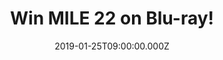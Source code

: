 ---
campaign-uuid: "c-afdf24b6-4972-4e55-bd4a-997f05277598"
type: "Extra"
category: "Entertainment"
date: "2019-01-25T09:00:00.000Z"
end-date: "2019-02-25T23:59:00.000Z"
disable-form: false
is_promoted: false
has_entry_page: true
title: "Win MILE 22 on Blu-ray!"
competition-description: "<p>Calling all Mark Wahlberg and John Malkovich fans! We\
  \ have a copy of  the amazing thriller MILE 22 up for grabs!</p>\r\n<p>Out on Blu-ray™\
  \ & DVD on January 28,\_MILE 22 stars Mark Wahlberg as James Silva,\_an elite CIA\
  \ operative who is aided by a top-secret tactical command unit as they are tasked\
  \ with smuggling a mysterious police officer carrying highly classified information\
  \ out of South East Asia…</p>\r\n<p>...want to know what’s next? Click below for\
  \ a chance to win!</p>"
hero-header: "Win MILE 22 on Blu-ray!"
bottom-content: "Lorem ipsum dolor sit amet, consectetur adipiscing elit. Cras quam nulla, tincidunt vel purus vitae, ultricies eleifend mauris. Praesent pellentesque quam ac sapien sollicitudin, a venenatis nunc tincidunt. Quisque vestibulum consequat tortor, quis dapibus elit ullamcorper ullamcorper. Praesent venenatis, leo eu dignissim hendrerit, est est volutpat dolor, sit amet aliquam ligula dui nec ligula."
terms-confirmation: "N/A"
banner-img: "https://assets.expresslyapp.com/asset-7879935f-b34d-4d9c-8ea7-93d8f24d0b5b.jpg"
logo-left-href: "aaa.nme.com"
logo-left-image: "https://assets.expresslyapp.com/asset-fa07dd55-6f59-4ee2-b734-467e67bafaa7.jpg"
logo-left-title: "NME AAA"
bg-image-hero: "https://assets.expresslyapp.com/asset-c1c3bdd4-0ad9-4066-82fb-ad646dfb6077.jpg"
bg-image-first: "https://assets.expresslyapp.com/asset-9e09f3ec-c9ac-4719-b4bc-154d38bb4403.jpg"
bg-image-second: "https://assets.expresslyapp.com/asset-037592db-54ad-4597-bdbc-01391972bd9b.jpg"
section1-content: "\_<p>In a visceral modern thriller from the director of Lone Survivor,\
  \ Mark Wahlberg stars as James Silva, an operative of the CIA's most highly-prized\
  \ and least-understood unit. Aided by a top-secret tactical command team, Silva\
  \ must retrieve and transport an asset who holds life-threatening information to\
  \ MILE 22 for extraction before the enemy closes in.</p>\r\n<p>On this 22 mile mission,\
  \ the team soon realise they’re not just against the clock, but against the city’\
  s gangs, police and military too, who are dead set on reclaiming the renegade officer\
  \ and the information he carries.</p>"
section2-content: "<p>This Blu-ray has it all, including: Modern Combat, Behind-the-Scenes\
  \ Stunts, Trailers… and many more features for you to get stuck into! A totally\
  \ MUST for you!</p>\r\n<p>Enter the form below for a chance to win MILE 22 on Blu-ray\
  \ and get your weekend sorted now!</p>"
entry-title: "Win MILE 22 on Blu-ray!"
entry-content: "Enter the draw to win MILE 22 on Blu-ray\r\n by completing the form\
  \ below before 23:59 on 25th of February 2019."
has-winner: false
prize-description: "MILE 22 on Blu-ray."
special-conditions: "Multiple entries are allowed up to one every day"
country-restrictions:
- "GB"
---